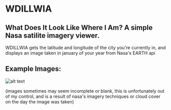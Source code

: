 # WDILLWIA
## What Does It Look Like Where I Am? A simple Nasa satilite imagery viewer.
WDILLWIA gets the latitude and longitude of the city you're currently in, and displays an image taken in january of your year from Nasa's EARTH api

## Example Images:
![alt text](https://i.ibb.co/KxqxCfm/Screenshot-2024-12-16-at-2-00-13-PM.png)

(images sometimes may seem incomplete or blank, this is unfortunately out of my control, and is a result of nasa's imagery techniques or cloud cover on the day the image was taken)
